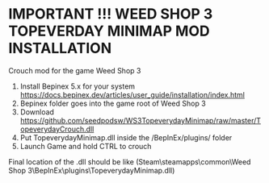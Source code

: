 # IMPORTANT !!! WEED SHOP 3 TOPEVERDAY MINIMAP MOD INSTALLATION
Crouch mod for the game Weed Shop 3

1. Install Bepinex 5.x for your system https://docs.bepinex.dev/articles/user_guide/installation/index.html
2. Bepinex folder goes into the game root of Weed Shop 3
3. Download https://github.com/seedpodsw/WS3TopeverydayMinimap/raw/master/TopeverydayCrouch.dll
4. Put TopeverydayMinimap.dll inside the /BepInEx/plugins/ folder
5. Launch Game and hold CTRL to crouch

Final location of the .dll should be like (Steam\steamapps\common\Weed Shop 3\BepInEx\plugins\TopeverydayMinimap.dll)
